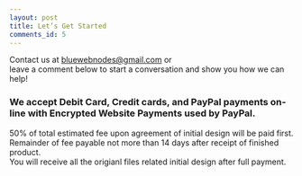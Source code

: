 ```yaml
---
layout: post
title: Let’s Get Started
comments_id: 5
---
```


Contact us at [bluewebnodes@gmail.com](mailto:bluewebnodes@gmail.com) or<br />
leave a comment below to start a conversation and show you how we can help!

### We accept Debit Card, Credit cards, and PayPal payments on-line with Encrypted Website Payments used by PayPal.

50% of total estimated fee upon agreement of initial design will be paid first.<br />
Remainder of fee payable not more than 14 days after receipt of finished product.<br />
You will receive all the origianl files related initial design after full payment.<br />
